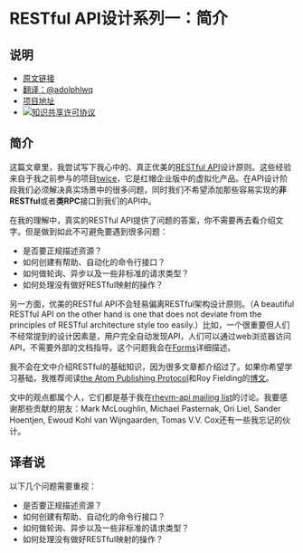 # RESTful API设计系列一：简介

## 说明
- [原文链接](http://restful-api-design.readthedocs.io/en/latest/intro.html)
- [翻译：@adolphlwq](https://github.com/adolphlwq)
- [项目地址](https://github.com/adolphlwq/translate)
- <a rel="license" href="http://creativecommons.org/licenses/by-nc/4.0/"><img alt="知识共享许可协议" style="border-width:0" src="https://i.creativecommons.org/l/by-nc/4.0/80x15.png" /></a>

## 简介
这篇文章里，我尝试写下我心中的、真正优美的[RESTful API](http://bitbucket.org/geertj/rhevm-api/wiki/Home)设计原则。这些经验来自于我之前参与的项目[twice](http://fedorahosted.org/rhevm-api/)，它是红帽企业版中的虚拟化产品。在API设计阶段我们必须解决真实场景中的很多问题，同时我们不希望添加那些容易实现的**非RESTful**或者**类RPC**接口到我们的API中。

在我的理解中，真实的RESTful API提供了问题的答案，你不需要再去看介绍文字。但是做到如此不可避免要遇到很多问题：
- 是否要正规描述资源？
- 如何创建有帮助、自动化的命令行接口？
- 如何做轮询、异步以及一些非标准的请求类型？
- 如何处理没有做好RESTful映射的操作？

另一方面，优美的RESTful API不会轻易偏离RESTful架构设计原则。（A beautiful RESTful API on the other hand is one that does not deviate from the principles of RESTful architecture style too easily.）比如，一个很重要但人们不经常提到的设计因素是，用户完全自动发现API，人们可以通过web浏览器访问API，不需要外部的文档指导。这个问题我会在[Forms](http://restful-api-design.readthedocs.io/en/latest/forms.html)详细描述。

我不会在文中介绍RESTful的基础知识，因为很多文章都介绍过了。如果你希望学习基础，我推荐阅读[the Atom Publishing Protocol](http://tools.ietf.org/html/rfc5023)和Roy Fielding的[博文](http://roy.gbiv.com/untangled/2008/rest-apis-must-be-hypertext-driven)。

文中的观点都属个人，它们都是基于我在[rhevm-api mailing list](https://fedorahosted.org/mailman/listinfo/rhevm-api)的讨论。我要感谢那些贡献的朋友：Mark McLoughlin, Michael Pasternak, Ori Liel, Sander Hoentjen, Ewoud Kohl van Wijngaarden, Tomas V.V. Cox还有一些我忘记的伙计。

## 译者说
以下几个问题需要重视：
- 是否要正规描述资源？
- 如何创建有帮助、自动化的命令行接口？
- 如何做轮询、异步以及一些非标准的请求类型？
- 如何处理没有做好RESTful映射的操作？